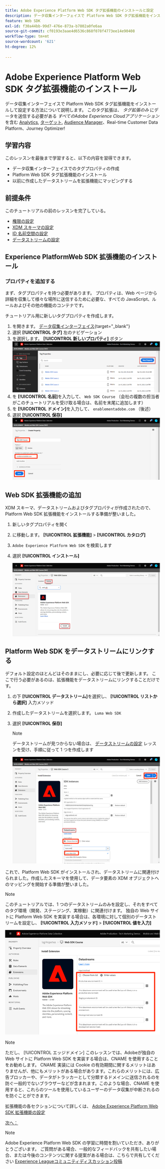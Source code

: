 ```yaml
---
title: Adobe Experience Platform Web SDK タグ拡張機能のインストールと設定
description: データ収集インターフェイスで Platform Web SDK タグ拡張機能をインストールして設定する方法について説明します。 このレッスンは、「 Adobe Experience Cloudと Web SDK の実装」チュートリアルの一部です。
feature: Web SDK
exl-id: f30a44bb-99d7-476e-873a-b7802a0fe6aa
source-git-commit: cf0193e3aae4d6536c868f078f4773ee14e90408
workflow-type: tm+mt
source-wordcount: '621'
ht-degree: 12%

---
```


# Adobe Experience Platform Web SDK タグ拡張機能のインストール

データ収集インターフェイスで Platform Web SDK タグ拡張機能をインストールして設定する方法について説明します。 このタグ拡張は、 _タグ拡張のみ_ にデータを送信する必要がある _すべてのAdobe Experience Cloudアプリケーション_&#x200B;を含む [Analytics](setup-analytics.md), [ターゲット](setup-target.md), [Audience Manager](setup-audience-manager.md)、Real-time Customer Data Platform、Journey Optimizer!

## 学習内容

このレッスンを最後まで学習すると、以下の内容を習得できます。

* データ収集インターフェイスでのタグプロパティの作成
* Platform Web SDK タグ拡張機能のインストール
* 以前に作成したデータストリームを拡張機能にマッピングする

## 前提条件

このチュートリアルの前のレッスンを完了している。

* [権限の設定](configure-permissions.md)
* [XDM スキーマの設定](configure-schemas.md)
* [ID 名前空間の設定](configure-identities.md)
* [データストリームの設定](configure-datastream.md)

## Experience PlatformWeb SDK 拡張機能のインストール

### プロパティを追加する

まず、タグプロパティを持つ必要があります。 プロパティは、Web ページから詳細を収集して様々な場所に送信するために必要な、すべての JavaScript、ルールおよびその他の機能のコンテナです。

チュートリアル用に新しいタグプロパティを作成します。

1. を開きます。 [データ収集インターフェイス](https://launch.adobe.com/){target=&quot;_blank&quot;}
1. 選択 **[!UICONTROL タグ]** 左のナビゲーション
1. を選択します。 **[!UICONTROL 新しいプロパティ]** ボタン
   ![新しいプロパティを追加](assets/websdk-property-addNewProperty.png)
1. を **[!UICONTROL 名前]**&#x200B;を入力して、 `Web SDK Course` （会社の複数の担当者がこのチュートリアルを受け取る場合は、名前を末尾に追加します）
1. を **[!UICONTROL ドメイン]**&#x200B;を入力して、 `enablementadobe.com` （後述）
1. 選択 **[!UICONTROL 保存]**
   ![プロパティの詳細](assets/websdk-property-propertyDetails.png)

## Web SDK 拡張機能の追加

XDM スキーマ、データストリームおよびタグプロパティが作成されたので、Platform Web SDK 拡張機能をインストールする準備が整いました。

1. 新しいタグプロパティを開く
1. に移動します。 **[!UICONTROL 拡張機能]** > **[!UICONTROL カタログ]**
1. `Adobe Experience Platform Web SDK` を検索します
1. 選択 **[!UICONTROL インストール]**

   ![Web SDK 拡張機能のインストール](assets/extension-platform-web-sdk.jpg)


## Platform Web SDK をデータストリームにリンクする

デフォルト設定のほとんどはそのままにし、必要に応じて後で更新します。 ここで行う必要があるのは、拡張機能をデータストリームにリンクすることだけです。

1. の下 **[!UICONTROL データストリーム]**&#x200B;を選択し、 **[!UICONTROL リストから選択]** 入力メソッド
1. 作成したデータストリームを選択します。 `Luma Web SDK`
1. 選択 **[!UICONTROL 保存]**
   >[!NOTE]
   >
   > データストリームが見つからない場合は、 [データストリームの設定](configure-datastream.md) レッスンを受け、手順に従って 1 つを作成します

   ![データストリーム選択](assets/extension-luma-web-sdk-datastream-extension.png)

これで、Platform Web SDK がインストールされ、データストリームに関連付けられました。作成したスキーマを使用して、データ要素の XDM オブジェクトへのマッピングを開始する準備が整いました。

>[!NOTE]
>
>このチュートリアルでは、1 つのデータストリームのみを設定し、それをすべてのタグ環境（開発、ステージング、実稼動）に関連付けます。 独自の Web サイトに Platform Web SDK を実装する場合は、各環境に対して個別のデータストリームを設定し、 **[!UICONTROL 入力メソッド]** > **[!UICONTROL 値を入力]**
>
>![データストリーム選択](assets/extension-luma-web-sdk-datastream-extension-enterValues.png)

>[!NOTE]
>
>ただし、 [!UICONTROL エッジドメイン] このレッスンでは、Adobeが独自の Web サイトに Platform Web SDK を実装する場合は、CNAME を使用することをお勧めします。 CNAME 実装には Cookie の有効期間に関するメリットはありませんが、他にもメリットがある場合があります。これらのメリットには、広告ブロッカーや、データがトラッカーとして分類するドメインに送信されるのを防ぐ一般的でないブラウザーなどが含まれます。このような場合、CNAME を使用すると、これらのツールを使用しているユーザーのデータ収集が中断されるのを防ぐことができます。

拡張機能の各セクションについて詳しくは、 [Adobe Experience Platform Web SDK 拡張機能の設定](https://experienceleague.adobe.com/docs/experience-platform/edge/extension/web-sdk-extension-configuration.html)



[次へ： ](create-data-elements.md)

>[!NOTE]
>
>Adobe Experience Platform Web SDK の学習に時間を割いていただき、ありがとうございます。 ご質問がある場合、一般的なフィードバックを共有したい場合、または今後のコンテンツに関する提案がある場合は、こちらで共有してください [Experience Leagueコミュニティディスカッション投稿](https://experienceleaguecommunities.adobe.com/t5/adobe-experience-platform-launch/tutorial-discussion-implement-adobe-experience-cloud-with-web/td-p/444996)
